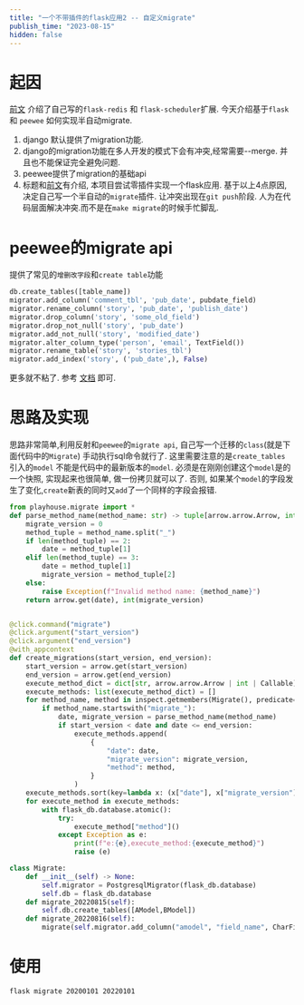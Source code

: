 ```yaml
---
title: "一个不带插件的flask应用2 -- 自定义migrate"
publish_time: "2023-08-15"
hidden: false
---
```


# 起因

[前文](https://chaleaoch.com/%E4%B8%80%E4%B8%AA%E4%B8%8D%E5%B8%A6%E6%8F%92%E4%BB%B6%E7%9A%84flask%E5%BA%94%E7%94%A8>) 介绍了自己写的`flask-redis` 和 `flask-scheduler`扩展. 今天介绍基于`flask` 和 `peewee` 如何实现半自动migrate.

1. django 默认提供了migration功能.
2. django的migration功能在多人开发的模式下会有冲突,经常需要--merge. 并且也不能保证完全避免问题.
3. peewee提供了migration的基础api
4. 标题和[前文](https://chaleaoch.com/%E4%B8%80%E4%B8%AA%E4%B8%8D%E5%B8%A6%E6%8F%92%E4%BB%B6%E7%9A%84flask%E5%BA%94%E7%94%A8)有介绍, 本项目尝试零插件实现一个flask应用.
基于以上4点原因, 决定自己写一个半自动的`migrate`插件. 让冲突出现在`git push`阶段. 人为在代码层面解决冲突.而不是在`make migrate`的时候手忙脚乱.

# peewee的migrate api

提供了常见的`增删改字段`和`create table`功能

```python
db.create_tables([table_name])
migrator.add_column('comment_tbl', 'pub_date', pubdate_field)
migrator.rename_column('story', 'pub_date', 'publish_date')
migrator.drop_column('story', 'some_old_field')
migrator.drop_not_null('story', 'pub_date')
migrator.add_not_null('story', 'modified_date')
migrator.alter_column_type('person', 'email', TextField())
migrator.rename_table('story', 'stories_tbl')
migrator.add_index('story', ('pub_date',), False)
```

更多就不粘了. 参考 [文档](http://docs.peewee-orm.com/en/latest/peewee/playhouse.html#supported-operations) 即可.

# 思路及实现

思路非常简单,利用反射和`peewee`的`migrate api`, 自己写一个迁移的`class`(就是下面代码中的`Migrate`) 手动执行sql命令就行了.
这里需要注意的是`create_tables` 引入的`model` 不能是代码中的最新版本的`model`. 必须是在刚刚创建这个`model`是的一个快照, 实现起来也很简单, 做一份拷贝就可以了.
否则, 如果某个`model`的字段发生了变化,`create`新表的同时又`add`了一个同样的字段会报错.

```python
from playhouse.migrate import *
def parse_method_name(method_name: str) -> tuple[arrow.arrow.Arrow, int]:
    migrate_version = 0
    method_tuple = method_name.split("_")
    if len(method_tuple) == 2:
        date = method_tuple[1]
    elif len(method_tuple) == 3:
        date = method_tuple[1]
        migrate_version = method_tuple[2]
    else:
        raise Exception(f"Invalid method name: {method_name}")
    return arrow.get(date), int(migrate_version)


@click.command("migrate")
@click.argument("start_version")
@click.argument("end_version")
@with_appcontext
def create_migrations(start_version, end_version):
    start_version = arrow.get(start_version)
    end_version = arrow.get(end_version)
    execute_method_dict = dict[str, arrow.arrow.Arrow | int | Callable]
    execute_methods: list(execute_method_dict) = []
    for method_name, method in inspect.getmembers(Migrate(), predicate=inspect.ismethod):
        if method_name.startswith("migrate_"):
            date, migrate_version = parse_method_name(method_name)
            if start_version < date and date <= end_version:
                execute_methods.append(
                    {
                        "date": date,
                        "migrate_version": migrate_version,
                        "method": method,
                    }
                )
    execute_methods.sort(key=lambda x: (x["date"], x["migrate_version"]))
    for execute_method in execute_methods:
        with flask_db.database.atomic():
            try:
                execute_method["method"]()
            except Exception as e:
                print(f"e:{e},execute_method:{execute_method}")
                raise (e)

class Migrate:
    def __init__(self) -> None:
        self.migrator = PostgresqlMigrator(flask_db.database)
        self.db = flask_db.database
    def migrate_20220815(self):
        self.db.create_tables([AModel,BModel])
    def migrate_20220816(self):
        migrate(self.migrator.add_column("amodel", "field_name", CharField(max_length=255, null=True)))
```

# 使用

`flask migrate 20200101 20220101`

